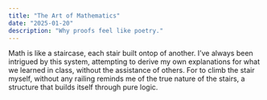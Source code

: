 ```yaml
---
title: "The Art of Mathematics"
date: "2025-01-20"
description: "Why proofs feel like poetry."
---
```


Math is like a staircase, each stair built ontop of another. I’ve always been intrigued by this system, attempting to derive my own explanations for what we learned in class, without the assistance of others. For to climb the stair myself, without any railing reminds me of the true nature of the stairs, a structure that builds itself through pure logic.


